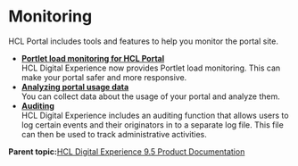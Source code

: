# Monitoring 

HCL Portal includes tools and features to help you monitor the portal site.

-   **[Portlet load monitoring for HCL Portal ](../dev-portlet/plmc.md)**  
HCL Digital Experience now provides Portlet load monitoring. This can make your portal safer and more responsive.
-   **[Analyzing portal usage data](../admin-system/sa.md)**  
You can collect data about the usage of your portal and analyze them.
-   **[Auditing ](../admin-system/sec_audit.md)**  
HCL Digital Experience includes an auditing function that allows users to log certain events and their originators in to a separate log file. This file can then be used to track administrative activities.

**Parent topic:**[HCL Digital Experience 9.5 Product Documentation](../welcome/wp95_welcome.md)

